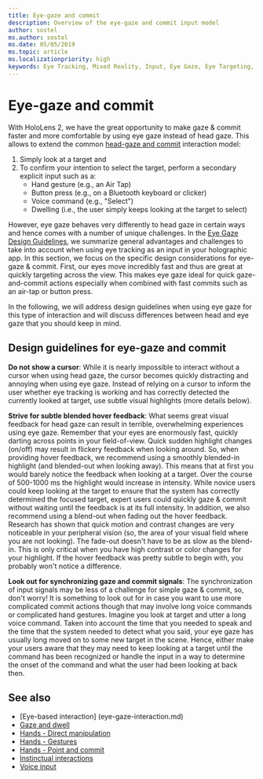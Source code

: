 ```yaml
---
title: Eye-gaze and commit
description: Overview of the eye-gaze and commit input model
author: sostel
ms.author: sostel
ms.date: 05/05/2019
ms.topic: article
ms.localizationpriority: high
keywords: Eye Tracking, Mixed Reality, Input, Eye Gaze, Eye Targeting, HoloLens 2, Eye-based Selection
---
```


# Eye-gaze and commit
With HoloLens 2, we have the great opportunity to make gaze & commit faster and more comfortable by using eye gaze instead of head gaze. 
This allows to extend the common [head-gaze and commit](gaze-and-commit.md) interaction model: 
1. Simply look at a target and 
2. To confirm your intention to select the target, perform a secondary explicit input such as a:  
   - Hand gesture (e.g., an Air Tap)
   - Button press (e.g., on a Bluetooth keyboard or clicker)
   - Voice command (e.g., "Select")
   - Dwelling (i.e., the user simply keeps looking at the target to select)

However, eye gaze behaves very differently to head gaze in certain ways and hence comes with a number of unique challenges. 
In the [Eye Gaze Design Guidelines](eye-tracking.md), we summarize general advantages and challenges to take into account when using eye tracking as an input in your holographic app. 
In this section, we focus on the specific design considerations for eye-gaze & commit.
First, our eyes move incredibly fast and thus are great at quickly targeting across the view. 
This makes eye gaze ideal for quick gaze-and-commit actions especially when combined with fast commits such as an air-tap or button press.
   
In the following, we will address design guidelines when using eye gaze for this type of interaction and will discuss differences between head and eye gaze that you should keep in mind.

## Design guidelines for eye-gaze and commit

**Do not show a cursor**: While it is nearly impossible to interact without a cursor when using head gaze, the cursor becomes quickly distracting and annoying when using eye gaze. Instead of relying on a cursor to inform the user whether eye tracking is working and has correctly detected the currently looked at target, use subtle visual highlights (more details below).

**Strive for subtle blended hover feedback**: What seems great visual feedback for head gaze can result in terrible, overwhelming experiences using eye gaze. Remember that your eyes are enormously fast, quickly darting across points in your field-of-view. Quick sudden highlight changes (on/off) may result in flickery feedback when looking around. So, when providing hover feedback, we recommend using a smoothly blended-in highlight (and blended-out when looking away). This means that at first you would barely notice the feedback when looking at a target. Over the course of 500-1000 ms the highlight would increase in intensity. While novice users could keep looking at the target to ensure that the system has correctly determined the focused target, expert users could quickly gaze & commit without waiting until the feedback is at its full intensity. In addition, we also recommend using a blend-out when fading out the hover feedback. Research has shown that quick motion and contrast changes are very noticeable in your peripheral vision (so, the area of your visual field where you are not looking). The fade-out doesn't have to be as slow as the blend-in. This is only critical when you have high contrast or color changes for your highlight. If the hover feedback was pretty subtle to begin with, you probably won't notice a difference.

**Look out for synchronizing gaze and commit signals**: The synchronization of input signals may be less of a challenge for simple gaze & commit, so, don't worry! It is something to look out for in case you want to use more complicated commit actions though that may involve long voice commands or complicated hand gestures. Imagine you look at target and utter a long voice command. Taken into account the time that you needed to speak and the time that the system needed to detect what you said, your eye gaze has usually long moved on to some new target in the scene. Hence, either make your users aware that they may need to keep looking at a target until the command has been recognized or handle the input in a way to determine the onset of the command and what the user had been looking at back then.

## See also
* [Eye-based interaction] (eye-gaze-interaction.md)
* [Gaze and dwell](gaze-and-dwell.md)
* [Hands - Direct manipulation](direct-manipulation.md)
* [Hands - Gestures](gaze-and-commit.md#composite-gestures)
* [Hands - Point and commit](point-and-commit.md)
* [Instinctual interactions](interaction-fundamentals.md)
* [Voice input](voice-input.md)
